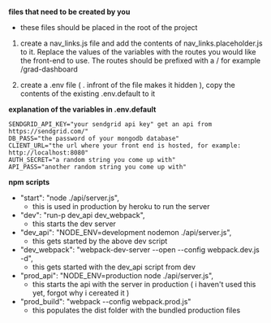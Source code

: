 **files that need to be created by you**

* these files should be placed in the root of the project

1. create a nav_links.js file and add the contents of nav_links.placeholder.js to it. Replace the values of the variables with the routes you would like the front-end to use. The routes should be prefixed with a / for example /grad-dashboard

2. create a .env file ( . infront of the file makes it hidden ), copy the contents of the existing .env.default to it

**explanation of the variables in .env.default**

    SENDGRID_API_KEY="your sendgrid api key" get an api from https://sendgrid.com/"
    DB_PASS="the password of your mongodb database"
    CLIENT_URL="the url where your front end is hosted, for example: http://localhost:8080"
    AUTH_SECRET="a random string you come up with"
    API_PASS="another random string you come up with"

**npm scripts**
* "start": "node ./api/server.js",
    * this is used in production by heroku to run the server
* "dev": "run-p dev_api dev_webpack",
    * this starts the dev server
* "dev_api": "NODE_ENV=development nodemon ./api/server.js",
    * this gets started by the above dev script
* "dev_webpack": "webpack-dev-server --open --config webpack.dev.js -d",
    * this gets started with the dev_api script from dev
* "prod_api": "NODE_ENV=production node ./api/server.js",
    * this starts the api with the server in production ( i haven't used this yet, forgot why i cereated it )
* "prod_build": "webpack --config webpack.prod.js"
    * this populates the dist folder with the bundled production files
